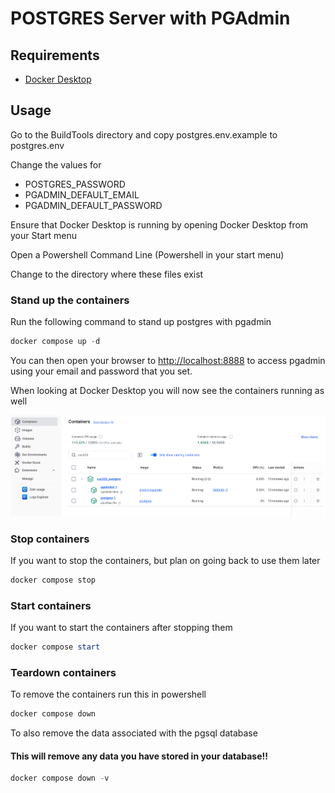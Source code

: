 # POSTGRES Server with PGAdmin

## Requirements
- [Docker Desktop](https://docs.docker.com/desktop/install/windows-install/)

## Usage
Go to the BuildTools directory
and copy postgres.env.example to postgres.env

Change the values for
- POSTGRES_PASSWORD
- PGADMIN_DEFAULT_EMAIL
- PGADMIN_DEFAULT_PASSWORD

Ensure that Docker Desktop is running by opening Docker Desktop from your Start menu

Open a Powershell Command Line (Powershell in your start menu)

Change to the directory where these files exist

### Stand up the containers
Run the following command to stand up postgres with pgadmin
```powershell
docker compose up -d
```

You can then open your browser to [http://localhost:8888](http://localhost:8888) to access pgadmin using your email and password that you set.

When looking at Docker Desktop you will now see the containers running as well

![Running Images](BuildTools/image.png)

### Stop containers
If you want to stop the containers, but plan on going back to use them later
```powershell
docker compose stop
```

### Start containers
If you want to start the containers after stopping them
```powershell
docker compose start
```

### Teardown containers
To remove the containers run this in powershell
```powershell
docker compose down
```

To also remove the data associated with the pgsql database
#### This will remove any data you have stored in your database!!
```powershell
docker compose down -v
```

